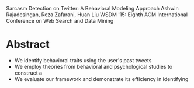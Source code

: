 Sarcasm Detection on Twitter: A Behavioral Modeling Approach
Ashwin Rajadesingan, Reza Zafarani, Huan Liu
WSDM '15: Eighth ACM International Conference on Web Search and Data Mining

# Abstract

* We identify behavioral traits using the user's past tweets
* We employ theories from behavioral and psychological studies to construct a
* We evaluate our framework and demonstrate its efficiency in identifying
